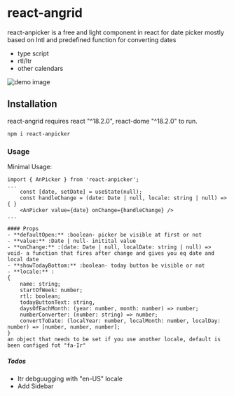 # react-angrid


react-anpicker is a free and light component in react for date picker mostly based on Intl and predefined function for converting dates

  - type script
  - rtl/ltr
  - other calendars

![demo image](/kingofday/react-anpicker/src/assets/persian.png)

## Installation

react-angrid requires react "^18.2.0", react-dome "^18.2.0" to run.
```
npm i react-anpicker
```
### Usage
Minimal Usage:

```
import { AnPicker } from 'react-anpicker';
...
    const [date, setDate] = useState(null);
    const handleChange = (date: Date | null, locale: string | null) => { }
    <AnPicker value={date} onChange={handleChange} />
...

#### Props
- **defaultOpen:** :boolean- picker be visible at first or not
- **value:** :Date | null- initital value
- **onChange:** :(date: Date | null, localDate: string | null) => void- a function that fires after change and gives you eq date and local date
- **showTodayBottom:** :boolean- today button be visible or not
- **locale:** :
{
    name: string;
    startOfWeek: number;
    rtl: boolean;
    todayButtonText: string,
    daysOfEachMonth: (year: number, month: number) => number;
    numberConverter: (number: string) => number;
    convertToDate: (localYear: number, localMonth: number, localDay: number) => [number, number, number];
}
an object that needs to be set if you use another locale, default is been configed fot "fa-Ir"
```
##### Todos

 - ltr debguugging with "en-US" locale
 - Add Sidebar

